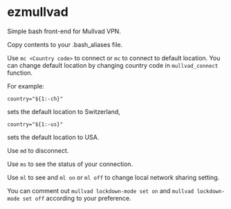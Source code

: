# ezmullvad
Simple bash front-end for Mullvad VPN.

Copy contents to your .bash_aliases file.

Use ```mc <Country code>``` to connect or ```mc``` to connect to default location. You can change default location by changing country code in ```mullvad_connect``` function.

For example:

```
country="${1:-ch}"
```
sets the default location to Switzerland,
```
country="${1:-us}"
```
sets the default location to USA.

Use ```md``` to disconnect.

Use ```ms``` to see the status of your connection.

Use ```ml``` to see and ```ml on``` or ```ml off``` to change local network sharing setting.

You can comment out ```mullvad lockdown-mode set on``` and ```mullvad lockdown-mode set off``` according to your preference.
